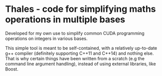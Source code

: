 # Thales - code for simplifying maths operations in multiple bases

Developed for my own use to simplify common CUDA programming operations
on integers in various bases.

This simple tool is meant to be self-contained, with a relatively
up-to-date g++ compiler (definitely supporting C++11 and C++14) and
nothing else. That is why certain things have been written from a
scratch (e.g the command line argument handling), instead of using
external libraries, like Boost.
